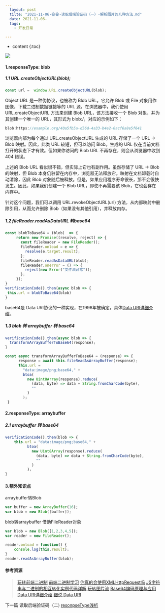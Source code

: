 ```yaml
---
  layout: post
  tilte: "2021-11-06-😄😁-读取后端验证码（一）-解析图片的几种方法.md"
  date: 2021-11-06-
  tags: 
    - 开发日常

---
```



* content
{:toc}



![](https://upload-images.jianshu.io/upload_images/15312191-93378d34692cfaa5.png?imageMogr2/auto-orient/strip%7CimageView2/2/w/1240)

#### 1.responseType: blob
##### 1.1 URL.createObjectURL(blob);
```js
const url =  window.URL.createObjectURL(blob);
```
  Object URL 是一种伪协议，也被称为 Blob URL。它允许 Blob 或 File 对象用作图像，下载二进制数据链接等的 URL 源。在浏览器中，我们使用 URL.createObjectURL 方法来创建 Blob URL，该方法接收一个 Blob 对象，并为其创建一个唯一的 URL，其形式为 blob:<origin>/<uuid>，对应的示例如下：

```js
blob:https://example.org/40a5fb5a-d56d-4a33-b4e2-0acf6a8e5f641
```
浏览器内部为每个通过 URL.createObjectURL 生成的 URL 存储了一个 URL → Blob 映射。因此，此类 URL 较短，但可以访问 Blob。生成的 URL 仅在当前文档打开的状态下才有效。但如果你访问的 Blob URL 不再存在，则会从浏览器中收到 404 错误。

上述的 Blob URL 看似很不错，但实际上它也有副作用。虽然存储了 URL → Blob 的映射，但 Blob 本身仍驻留在内存中，浏览器无法释放它。映射在文档卸载时自动清除，因此 Blob 对象随后被释放。但是，如果应用程序寿命很长，那不会很快发生。因此，如果我们创建一个 Blob URL，即使不再需要该 Blob，它也会存在内存中。

针对这个问题，我们可以调用 URL.revokeObjectURL(url) 方法，从内部映射中删除引用，从而允许删除 Blob（如果没有其他引用），并释放内存。
##### 1.2 fileReader.readAsDataURL 转base64
 ```js
 const blobToBase64 = (blob)  => {
      return new Promise((resolve, reject) => {
        const fileReader = new FileReader();
        fileReader.onload = e => {
          resolve(e.target.result);
        };
        fileReader.readAsDataURL(blob);
        fileReader.onerror = () => {
          reject(new Error("文件流异常"));
        };
      });
 }
verificationCode().then(async blob => {
  this.url = blobToBase64(blob)
}

```
base64是  Data URI协议的一种实现，在1998年被确定，具体[Data URI详细介绍](https://juejin.cn/post/6844903940690018312)。
##### 1.3 blob 转 arraybuffer 转 base64
```js
verificationCode().then(async blob => {
  transformArrayBufferToBase64(response);
}

const async transformArrayBufferToBase64 = (response) => {
      response = await this.fileReadAsArrayBuffer(response);
      this.url =
        "data:image/png;base64," +
        btoa(
          new Uint8Array(response).reduce(
            (data, byte) => data + String.fromCharCode(byte),
            ""
          )
        );
 }
```
####  2.responseType: arraybuffer
##### 2.1 arraybuffer 转 base64
```js
verificationCode().then(blob => {
    this.url = "data:image/png;base64," +
          btoa(
            new Uint8Array(response).reduce(
              (data, byte) => data + String.fromCharCode(byte),
              ""
            )
          );
}

```

#### 3.额外知识点
arraybuffer转Blob

 ```js
var buffer = new ArrayBuffer(16);
var blob = new Blob([buffer]);
```
blob转arraybuffer
借助FileReader对象
```js
var blob = new Blob([1,2,3,4,5]);
var reader = new FileReader();

reader.onload = function() {
    console.log(this.result);
}
reader.readAsArrayBuffer(blob);
```
#### 参考资源
>  [玩转前端二进制](https://segmentfault.com/a/1190000023101367)
[前端二进制学习](https://www.zhuyuntao.cn/%E5%89%8D%E7%AB%AF%E4%BA%8C%E8%BF%9B%E5%88%B6%E5%AD%A6%E4%B9%A0%EF%BC%88%E4%B8%80%EF%BC%89)
[你真的会使用XMLHttpRequest吗](https://segmentfault.com/a/1190000004322487#articleHeader7)
[JS字符串与二进制的相互转化实例代码详解](https://www.jb51.net/article/164158.htm)
[玩转图片流](https://juejin.cn/post/6844903553140523021#heading-5)
[Base64编码原理与应用](http://blog.xiayf.cn/2016/01/24/base64-encoding/ "Permalink to Base64编码原理与应用")
[Data URI详细介绍](https://juejin.cn/post/6844903940690018312)
[细说 Data URI](https://www.cnblogs.com/hustskyking/p/data-uri.html)
>
下一篇 读取后端验证码（二)    [resonpseType浅析]()
